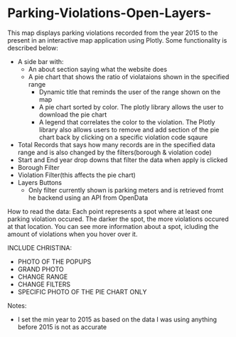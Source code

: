 # Parking-Violations-Open-Layers-
This map displays parking violations recorded from the year 2015 to the present in an interactive map application using Plotly. Some functionality is described below:
- A side bar with:
  - An about section saying what the website does
  - A pie chart that shows the ratio of violataions shown in the specified range
      - Dynamic title that reminds the user of the range shown on the map
      - A pie chart sorted by color. The plotly library allows the user to download the pie chart
      - A legend that correlates the color to the violation. The Plotly library also allows users to remove and add section of the pie chart back by clicking on a specific violation code sqaure
- Total Records that says how many records are in the specified data range and is also changed by the filters(borough & violation code)
- Start and End year drop downs that filter the data when apply is clicked
- Borough Filter
- Violation Filter(this affects the pie chart)
- Layers Buttons
   - Only filter currently shown is parking meters and is retrieved fromt he backend using an API from OpenData

How to read the data: Each point represents a spot where at least one parking violation occured. The darker the spot, the more violations occured at that location. You can see more information about a spot, icluding the amount of violations when you hover over it.

INCLUDE CHRISTINA:
- PHOTO OF THE POPUPS
- GRAND PHOTO
- CHANGE RANGE
- CHANGE FILTERS
- SPECIFIC PHOTO OF THE PIE CHART ONLY

Notes:
- I set the min year to 2015 as based on the data I was using anything before 2015 is not as accurate
